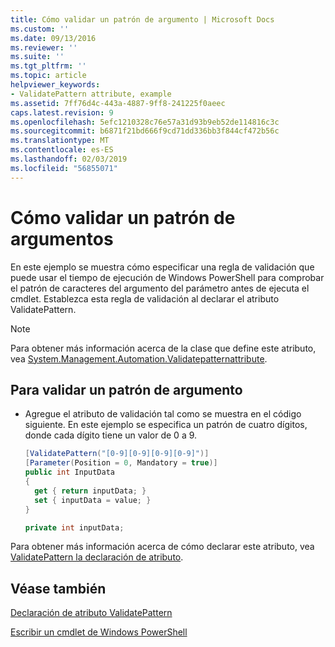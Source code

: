 ```yaml
---
title: Cómo validar un patrón de argumento | Microsoft Docs
ms.custom: ''
ms.date: 09/13/2016
ms.reviewer: ''
ms.suite: ''
ms.tgt_pltfrm: ''
ms.topic: article
helpviewer_keywords:
- ValidatePattern attribute, example
ms.assetid: 7ff76d4c-443a-4887-9ff8-241225f0aeec
caps.latest.revision: 9
ms.openlocfilehash: 5efc1210328c76e57a31d93b9eb52de114816c3c
ms.sourcegitcommit: b6871f21bd666f9cd71dd336bb3f844cf472b56c
ms.translationtype: MT
ms.contentlocale: es-ES
ms.lasthandoff: 02/03/2019
ms.locfileid: "56855071"
---
```

# <a name="how-to-validate-an-argument-pattern"></a>Cómo validar un patrón de argumentos

En este ejemplo se muestra cómo especificar una regla de validación que puede usar el tiempo de ejecución de Windows PowerShell para comprobar el patrón de caracteres del argumento del parámetro antes de ejecuta el cmdlet. Establezca esta regla de validación al declarar el atributo ValidatePattern.

> [!NOTE]
> Para obtener más información acerca de la clase que define este atributo, vea [System.Management.Automation.Validatepatternattribute](/dotnet/api/System.Management.Automation.ValidatePatternAttribute).

## <a name="to-validate-an-argument-pattern"></a>Para validar un patrón de argumento

- Agregue el atributo de validación tal como se muestra en el código siguiente. En este ejemplo se especifica un patrón de cuatro dígitos, donde cada dígito tiene un valor de 0 a 9.

    ```csharp
    [ValidatePattern("[0-9][0-9][0-9][0-9]")]
    [Parameter(Position = 0, Mandatory = true)]
    public int InputData
    {
      get { return inputData; }
      set { inputData = value; }
    }

    private int inputData;
    ```

Para obtener más información acerca de cómo declarar este atributo, vea [ValidatePattern la declaración de atributo](./validatepattern-attribute-declaration.md).

## <a name="see-also"></a>Véase también

[Declaración de atributo ValidatePattern](./validatepattern-attribute-declaration.md)

[Escribir un cmdlet de Windows PowerShell](./writing-a-windows-powershell-cmdlet.md)
